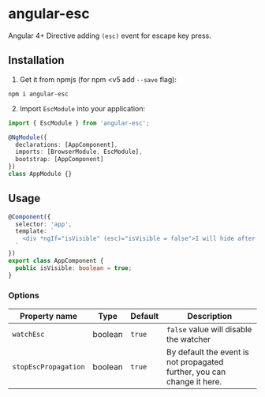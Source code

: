 # angular-esc
Angular 4+ Directive adding `(esc)` event for escape key press.

## Installation
1. Get it from npmjs (for npm <v5 add `--save` flag):
```
npm i angular-esc
```
2. Import `EscModule` into your application:
```typescript
import { EscModule } from 'angular-esc';

@NgModule({
  declarations: [AppComponent],
  imports: [BrowserModule, EscModule],
  bootstrap: [AppComponent]
})
class AppModule {}
```

## Usage
```typescript
@Component({
  selector: 'app',
  template: `
    <div *ngIf="isVisible" (esc)="isVisible = false">I will hide after Escape is pressed</div>
  `
})
export class AppComponent {
  public isVisible: boolean = true;
}
```


### Options

| Property name | Type | Default | Description |
| ------------- | ---- | ------- | ----------- |
| `watchEsc` | boolean | `true` | `false` value will disable the watcher |
| `stopEscPropagation` | boolean | `true` | By default the event is not propagated further, you can change it here. |
